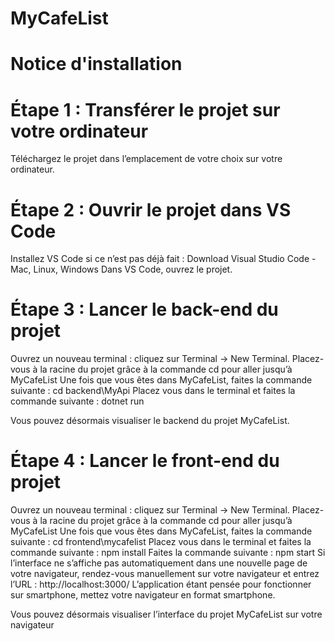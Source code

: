 # MyCafeList

# Notice d'installation 

# Étape 1 : Transférer le projet sur votre ordinateur 

Téléchargez le projet dans l’emplacement de votre choix sur votre ordinateur.

# Étape 2 : Ouvrir le projet dans VS Code 

Installez VS Code si ce n’est pas déjà fait : Download Visual Studio Code - Mac, Linux, Windows
Dans VS Code, ouvrez le projet.

# Étape 3 : Lancer le back-end du projet 

Ouvrez un nouveau terminal : cliquez sur Terminal → New Terminal.
Placez-vous à la racine du projet grâce à la commande cd pour aller jusqu’à MyCafeList
Une fois que vous êtes dans MyCafeList, faites la commande suivante : cd backend\MyApi
Placez vous dans le terminal et faites la commande suivante : dotnet run

Vous pouvez désormais visualiser le backend du projet MyCafeList.

# Étape 4 : Lancer le front-end du projet 

Ouvrez un nouveau terminal : cliquez sur Terminal → New Terminal.
Placez-vous à la racine du projet grâce à la commande cd pour aller jusqu’à MyCafeList
Une fois que vous êtes dans MyCafeList, faites la commande suivante : cd frontend\mycafelist
Placez vous dans le terminal et faites la commande suivante : npm install 
Faites la commande suivante : npm start
Si l’interface ne s’affiche pas automatiquement dans une nouvelle page de votre navigateur, rendez-vous manuellement sur votre navigateur et entrez l’URL : http://localhost:3000/
L’application étant pensée pour fonctionner sur smartphone, mettez votre navigateur en format smartphone.

Vous pouvez désormais visualiser l’interface du projet MyCafeList sur votre navigateur
